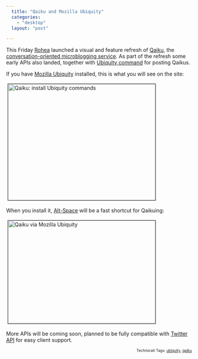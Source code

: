 ```yaml
---
  title: "Qaiku and Mozilla Ubiquity"
  categories: 
    - "desktop"
  layout: "post"

---
```

<p>
This Friday <a href="http://www.rohea.com/">Rohea</a> launched a visual and feature refresh of <a href="http://www.rohea.com/">Qaiku</a>, the <a href="http://bergie.iki.fi/blog/microblogging-why_qaiku_might_do_what_twitter_and_brightkite_didn-t/">conversation-oriented microblogging service</a>. As part of the refresh some early APIs also landed, together with <a href="http://static.qaiku.com/js/ubiquity-command.js">Ubiquity command</a> for posting Qaikus.
</p><p>
If you have <a href="https://wiki.mozilla.org/Labs/Ubiquity">Mozilla Ubiquity</a> installed, this is what you will see on the site:
</p><p>
<a href="https://s3.eu-central-1.amazonaws.com/bergie-iki-fi/qaiku-install-ubiquity.png" onclick="window.open('http://bergie.iki.fi/midcom-serveattachmentguid-97feabfe324d11de8c70c3e483e60b500b50/qaiku-install-ubiquity.png','popup','width=957,height=755,scrollbars=no,resizable=yes,toolbar=no,directories=no,location=no,menubar=no,status=yes,left=0,top=0');return false"><img src="https://s3.eu-central-1.amazonaws.com/bergie-iki-fi/qaiku-install-ubiquity-tm.jpg" height="315" width="400" border="1" hspace="4" vspace="4" alt="Qaiku: install Ubiquity commands" title="Qaiku: install Ubiquity commands" /></a>
</p><p>
When you install it, <a href="https://wiki.mozilla.org/Labs/Ubiquity/Latest_Ubiquity_User_Tutorial">Alt-Space</a> will be a fast shortcut for Qaikuing:
</p><p>
<a href="https://s3.eu-central-1.amazonaws.com/bergie-iki-fi/qaiku-ubiquity-post.png" onclick="window.open('http://bergie.iki.fi/midcom-serveattachmentguid-92bc48e0324d11de8c70c3e483e60b500b50/qaiku-ubiquity-post.png','popup','width=812,height=568,scrollbars=no,resizable=yes,toolbar=no,directories=no,location=no,menubar=no,status=yes,left=0,top=0');return false"><img src="https://s3.eu-central-1.amazonaws.com/bergie-iki-fi/qaiku-ubiquity-post-tm.jpg" height="279" width="400" border="1" hspace="4" vspace="4" alt="Qaiku via Mozilla Ubiquity" title="Qaiku via Mozilla Ubiquity" /></a>
</p><p>
More APIs will be coming soon, planned to be fully compatible with <a href="http://apiwiki.twitter.com/REST+API+Documentation">Twitter API</a> for easy client support.
</p>
<p style="text-align:right;font-size:10px;">Technorati Tags: <a href="http://www.technorati.com/tag/ubiquity" rel="tag">ubiquity</a>, <a href="http://www.technorati.com/tag/qaiku" rel="tag">qaiku</a></p>
